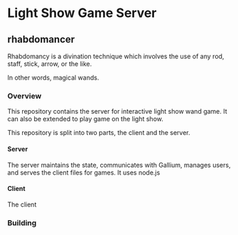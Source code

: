 # Light Show Game Server
## rhabdomancer
Rhabdomancy is a divination technique which involves the use of any rod, staff, stick, arrow, or the like. 

In other words, magical wands. 

### Overview
This repository contains the server for interactive light show wand game. It can also be extended to play game on the light show. 

This repository is split into two parts, the client and the server. 

#### Server
The server maintains the state, communicates with Gallium, manages users, and serves the client files for games. It uses node.js

#### Client
The client 

### Building

